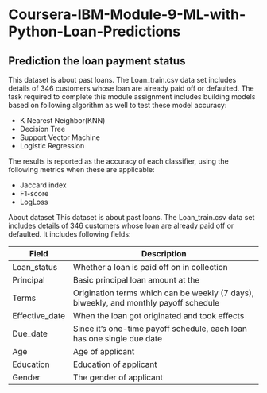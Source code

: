 # Coursera-IBM-Module-9-ML-with-Python-Loan-Predictions
## Prediction the loan payment status

This dataset is about past loans. The Loan_train.csv data set includes details of 346 customers whose loan are already paid off or defaulted. The task required to complete this module assignment includes building models based on following algorithm as well to test these model accuracy:

* K Nearest Neighbor(KNN)
* Decision Tree
* Support Vector Machine
* Logistic Regression

The results is reported as the accuracy of each classifier, using the following metrics when these are applicable:

* Jaccard index
* F1-score
* LogLoss

About dataset
This dataset is about past loans. The Loan_train.csv data set includes details of 346 customers whose loan are already paid off or defaulted. It includes following fields:

| Field           |	Description                                                                 |
| -------------   | ------------                                                                |
| Loan_status     | Whether a loan is paid off on in collection                                 |
| Principal	      | Basic principal loan amount at the                                          |
| Terms           |	Origination terms which can be weekly (7 days), biweekly, and monthly payoff schedule |
| Effective_date  |	When the loan got originated and took effects                                         |
| Due_date	      | Since it’s one-time payoff schedule, each loan has one single due date                |
| Age	            | Age of applicant                                                                      |
| Education       |	Education of applicant                                                                |
| Gender          |	The gender of applicant                                                               |
